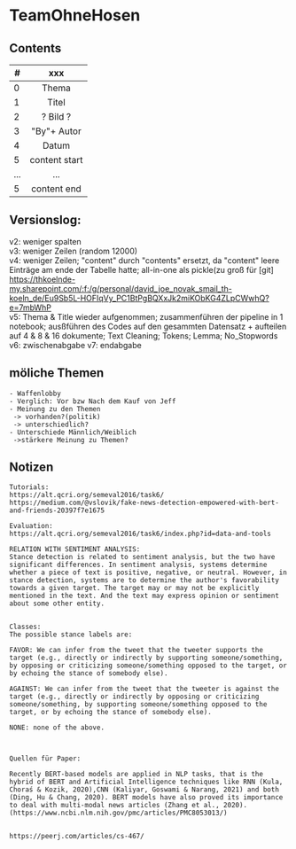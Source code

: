 # TeamOhneHosen




## Contents

|   #           | xxx           | 
| ------------- |:-------------:| 
| 0 | Thema           | 
| 1 | Titel           |  
| 2 | ? Bild ?        |
| 3 | "By"+ Autor     |
| 4 | Datum           |
| 5 | content start   |
|...| ...             |
| 5 | content end     |




## Versionslog:

v2: weniger spalten<br>
v3: weniger Zeilen (random 12000)<br>
v4: weniger Zeilen; "content" durch "contents" ersetzt, da "content" leere Einträge am ende der Tabelle hatte; all-in-one als pickle(zu groß für [git] https://thkoelnde-my.sharepoint.com/:f:/g/personal/david_joe_novak_smail_th-koeln_de/Eu9Sb5L-HOFIqVy_PC1BtPgBQXxJk2miKObKG4ZLpCWwhQ?e=7mbWhP <br>
v5: Thema & Title wieder aufgenommen; zusammenführen der pipeline in 1 notebook; ausßführen des Codes auf den gesammten Datensatz + aufteilen auf 4 & 8 & 16 dokumente; Text Cleaning; Tokens; Lemma; No_Stopwords
v6: zwischenabgabe 
v7: endabgabe



## möliche Themen
```
- Waffenlobby
- Verglich: Vor bzw Nach dem Kauf von Jeff
- Meinung zu den Themen
 -> vorhanden?(politik)
 -> unterschiedlich?
- Unterschiede Männlich/Weiblich
 ->stärkere Meinung zu Themen?
``` 





## Notizen
``` 
Tutorials:
https://alt.qcri.org/semeval2016/task6/
https://medium.com/@vslovik/fake-news-detection-empowered-with-bert-and-friends-20397f7e1675

Evaluation:
https://alt.qcri.org/semeval2016/task6/index.php?id=data-and-tools

RELATION WITH SENTIMENT ANALYSIS:
Stance detection is related to sentiment analysis, but the two have significant differences. In sentiment analysis, systems determine whether a piece of text is positive, negative, or neutral. However, in stance detection, systems are to determine the author's favorability towards a given target. The target may or may not be explicitly mentioned in the text. And the text may express opinion or sentiment about some other entity.


Classes: 
The possible stance labels are:

FAVOR: We can infer from the tweet that the tweeter supports the target (e.g., directly or indirectly by supporting someone/something, by opposing or criticizing someone/something opposed to the target, or by echoing the stance of somebody else).
 
AGAINST: We can infer from the tweet that the tweeter is against the target (e.g., directly or indirectly by opposing or criticizing someone/something, by supporting someone/something opposed to the target, or by echoing the stance of somebody else).
 
NONE: none of the above.



Quellen für Paper:

Recently BERT-based models are applied in NLP tasks, that is the hybrid of BERT and Artificial Intelligence techniques like RNN (Kula, Choraś & Kozik, 2020),CNN (Kaliyar, Goswami & Narang, 2021) and both (Ding, Hu & Chang, 2020). BERT models have also proved its importance to deal with multi-modal news articles (Zhang et al., 2020).(https://www.ncbi.nlm.nih.gov/pmc/articles/PMC8053013/)


https://peerj.com/articles/cs-467/

```
